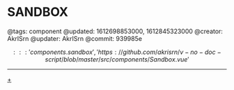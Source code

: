 # SANDBOX

@tags: component
@updated: 1612698853000, 1612845323000
@creator: AkrISrn
@updater: AkrISrn
@commit: 939985e

$$::: 'components.sandbox', 'https://github.com/akrisrn/v-no-doc-script/blob/master/src/components/Sandbox.vue' $$

---

[+](/snippets/sandbox.md)
